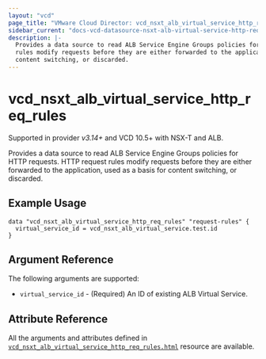 ```yaml
---
layout: "vcd"
page_title: "VMware Cloud Director: vcd_nsxt_alb_virtual_service_http_req_rules"
sidebar_current: "docs-vcd-datasource-nsxt-alb-virtual-service-http-req-rules"
description: |-
  Provides a data source to read ALB Service Engine Groups policies for HTTP requests. HTTP request 
  rules modify requests before they are either forwarded to the application, used as a basis for 
  content switching, or discarded.
---
```


# vcd\_nsxt\_alb\_virtual\_service\_http\_req\_rules

Supported in provider *v3.14+* and VCD 10.5+ with NSX-T and ALB.

Provides a data source to read ALB Service Engine Groups policies for HTTP requests. HTTP request 
rules modify requests before they are either forwarded to the application, used as a basis for 
content switching, or discarded.

## Example Usage

```hcl
data "vcd_nsxt_alb_virtual_service_http_req_rules" "request-rules" {
  virtual_service_id = vcd_nsxt_alb_virtual_service.test.id
}
```

## Argument Reference

The following arguments are supported:

* `virtual_service_id` - (Required) An ID of existing ALB Virtual Service.

## Attribute Reference

All the arguments and attributes defined in
[`vcd_nsxt_alb_virtual_service_http_req_rules.html`](/providers/vmware/vcd/latest/docs/resources/nsxt_alb_virtual_service_http_req_rules)
resource are available.